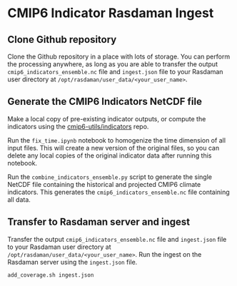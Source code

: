 # CMIP6 Indicator Rasdaman Ingest

## Clone Github repository

Clone the Github repository in a place with lots of storage. You can perform the processing anywhere, as long as you are able to transfer the output `cmip6_indicators_ensemble.nc` file and `ingest.json` file to your Rasdaman user directory at `/opt/rasdaman/user_data/<your_user_name>`.

## Generate the CMIP6 Indicators NetCDF file

Make a local copy of pre-existing indicator outputs, or compute the indicators using the [cmip6-utils/indicators](https://github.com/ua-snap/cmip6-utils/tree/main/indicators) repo.

Run the `fix_time.ipynb` notebook to homogenize the time dimension of all input files. This will create a new version of the original files, so you can delete any local copies of the original indicator data after running this notebook.

Run the `combine_indicators_ensemble.py` script to generate the single NetCDF file containing the historical and projected CMIP6 climate indicators. This generates the `cmip6_indicators_ensemble.nc` file containing all data.

## Transfer to Rasdaman server and ingest

Transfer the output `cmip6_indicators_ensemble.nc` file and `ingest.json` file to your Rasdaman user directory at `/opt/rasdaman/user_data/<your_user_name>`. Run the ingest on the Rasdaman server using the `ingest.json` file.

`add_coverage.sh ingest.json`
